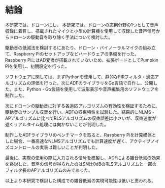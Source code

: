 # 結論

本研究では、ドローンにし、
本研究では、ドローンの応用分野の1つとして音声収録に着目し、搭載されたマイクと小型の計算機を使用して収録した音声信号からドローンの駆動音を取り除く手法について検討した。

駆動音の低減法を検討するにあたり、ドローン・バイノーラルマイクの組み立て、Raspberry Piのセットアップなどハードウェアの準備を行った。
Raspberry PiにはAD変換が搭載されていないため、拡張ボードとしてPumpkin Piを使用し、初期設定を行った。

ソフトウェアに関しては、まずPythonを使用して、静的なFIRフィルタ・適応アルゴリズムの評価を行った。次にADFのライブラリをGo言語で自作し、公開した。また、Python・Go言語を使用して波形表示や音声編集用のソフトウェアを制作した。

次にドローンの駆動音に対する各適応アルゴリズムの有効性を検証するために、駆動音のサンプル収音を行い、ADFの収束特性を試験した。結果的にNLMS・APアルゴリズムに比べてRLSアルゴリズムの収束誤差は小さいが、収束速度が遅くリアルタイム処理には向かないことが判明した。

制作したADFライブラリのベンチマークを取ると、Raspberry Piを計算媒体とした場合、一番高速なNLMSアルゴリズムでも計算速度が遅く、アクティブノイズコントロールの実装は難しいことが判明した。

最後に、実際の使用の際に入力される信号を模擬し、ADFによる雑音低減の効果を検討した。音声の信号が得られたのはSN比0dBのRLSアルゴリズムと一部のフィルタ長のAPアルゴリズムのみであった。

以上より本研究で検討した構成での雑音低減の実現可能性は低いと思われる。


